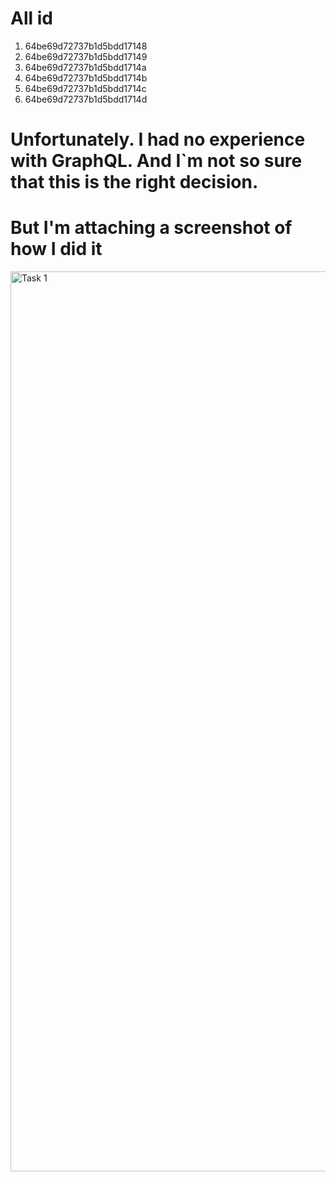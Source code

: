 # All id

1. 64be69d72737b1d5bdd17148
2. 64be69d72737b1d5bdd17149
3. 64be69d72737b1d5bdd1714a
4. 64be69d72737b1d5bdd1714b
5. 64be69d72737b1d5bdd1714c
6. 64be69d72737b1d5bdd1714d

# Unfortunately. I had no experience with GraphQL. And I`m not so sure that this is the right decision. 
# But I'm attaching a screenshot of how I did it 

<img width="1440" alt="Task 1" src="https://monosnap.com/file/NhsLcdmiFL6e1eMgZzB3uctJmTVeXJ">
